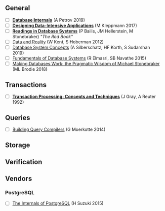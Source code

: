 
## General

- [ ] [**Database Internals**](https://www.databass.dev) (A Petrov 2019)
- [ ] [**Designing Data-Intensive Applications**](https://dataintensive.net/) (M Kleppmann 2017)
- [ ] [**Readings in Database Systems**](http://www.redbook.io) (P Bailis, JM Hellerstein, M Stonebraker) _"The Red Book"_
- [ ] [Data and Reality](https://www.amazon.com/Data-Reality-Perspective-Perceiving-Information/dp/1935504215) (W Kent, S Hoberman 2012)
- [ ] [Database System Concepts](https://www.db-book.com) (A Silberschatz, HF Korth, S Sudarshan 2019)
- [ ] [Fundamentals of Database Systems](https://www.amazon.com/Fundamentals-Database-Systems-Ramez-Elmasri/dp/0133970779) (R Elmasri, SB Navathe 2015)
- [ ] [Making Databases Work: the Pragmatic Wisdom of Michael Stonebraker](https://dl.acm.org/doi/book/10.1145/3226595) (ML Brodie 2018)

## Transactions

- [ ] [**Transaction Processing: Concepts and Techniques**](https://www.amazon.com/Transaction-Processing-Concepts-Techniques-Management/dp/1558601902#customerReviews) (J Gray, A Reuter 1992)


## Queries 

- [ ] [Building Query Compilers](http://pi3.informatik.uni-mannheim.de/~moer/querycompiler.pdf) (G Moerkotte 2014)

## Storage

## Verification

## Vendors

### PostgreSQL

- [ ] [The Internals of PostgreSQL](http://www.interdb.jp/pg/) (H Suzuki 2015)
